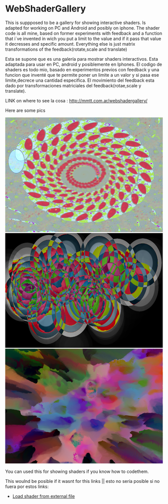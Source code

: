 # WebShaderGallery

This is suppposed to be a gallery for showing interactive shaders. Is adapted for working on PC and Android and posibly on iphone.
The shader code is all mine, based on former experiments with feedback and a function that i´ve invented in wich you put a limit to the value and if it pass that value it decresses and specific amount. Everything else is just matrix transformations of the feedback(rotate,scale and translate)


Esta se supone que es una galería para mostrar shaders interactivos. Esta adaptada para usar en PC, android y posiblemente en Iphones.
El codigo de shaders es todo mio, basado en experimentos previos con feedback y una funcion que inventé que te permite poner un limite a un valor y si pasa ese limite,decrece una cantidad especifica. El movimiento del feedback esta dado por transformaciones matriciales del feedback(rotae,scale y translate).


LINK on where to see la cosa : http://mmtt.com.ar/webshadergallery/

Here are some pics 


 <img src="https://github.com/jpupper/WebShaderGallery/blob/master/Untitled-2.png" width="640" height="366"/>
 <img src="https://github.com/jpupper/WebShaderGallery/blob/master/Untitled-4.png" width="640" height="366"/>
 <img src="https://github.com/jpupper/WebShaderGallery/blob/master/Untitled-5.png" width="640" height="366"/>

You can used this for showing shaders if you know how to codethem. 




This woulnd be posible if it wasnt for this links || esto no sería posible si no fuera por estos links:

 - <a href="https://www.davideaversa.it/2016/10/three-js-shader-loading-external-file/" > Load shader from external file  </a>

